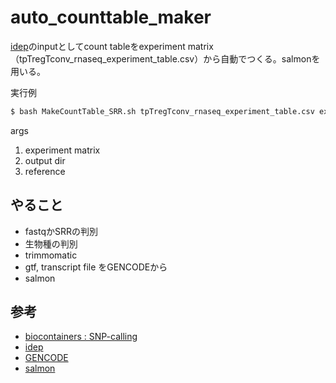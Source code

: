 # auto_counttable_maker

[idep](http://bioinformatics.sdstate.edu/idep/)のinputとしてcount tableをexperiment matrix（tpTregTconv_rnaseq_experiment_table.csv）から自動でつくる。salmonを用いる。

実行例

```bash
$ bash MakeCountTable_SRR.sh tpTregTconv_rnaseq_experiment_table.csv examle mm10
```

args
1. experiment matrix
2. output dir
3. reference

## やること

- fastqかSRRの判別
- 生物種の判別
- trimmomatic
- gtf, transcript file をGENCODEから
- salmon

## 参考

- [biocontainers : SNP-calling](http://biocontainers.pro/docs/containers-examples/SNP-Calling/)
- [idep](http://bioinformatics.sdstate.edu/idep/)
- [GENCODE](https://www.gencodegenes.org/)
- [salmon](https://combine-lab.github.io/salmon/getting_started/)
